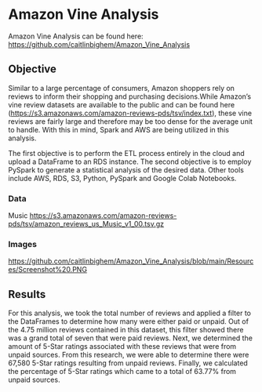 # Amazon Vine Analysis
 
Amazon Vine Analysis can be found here: https://github.com/caitlinbighem/Amazon_Vine_Analysis
 
## Objective
 
Similar to a large percentage of consumers, Amazon shoppers rely on reviews to inform their shopping and purchasing decisions.While Amazon’s vine review datasets are available to the public and can be found here (https://s3.amazonaws.com/amazon-reviews-pds/tsv/index.txt), these vine reviews are fairly large and therefore may be too dense for the average unit to handle. With this in mind, Spark and AWS are being utilized in this analysis.
 
The first objective is to perform the ETL process entirely in the cloud and upload a DataFrame to an RDS instance. The second objective is to employ PySpark to generate a statistical analysis of the desired data. Other tools include AWS, RDS, S3, Python, PySpark and Google Colab Notebooks.
 
### Data
 
Music
https://s3.amazonaws.com/amazon-reviews-pds/tsv/amazon_reviews_us_Music_v1_00.tsv.gz

### Images

https://github.com/caitlinbighem/Amazon_Vine_Analysis/blob/main/Resources/Screenshot%20.PNG

## Results
 
For this analysis, we took the total number of reviews and applied a filter to the DataFrames to determine how many were either paid or unpaid. Out of the 4.75 million reviews contained in this dataset, this filter showed there was a grand total of seven that were paid reviews. Next, we determined the amount of 5-Star ratings associated with these reviews that were from unpaid sources. From this research, we were able to determine there were 67,580 5-Star ratings resulting from unpaid reviews. Finally, we calculated the percentage of 5-Star ratings which came to a total of 63.77% from unpaid sources.
